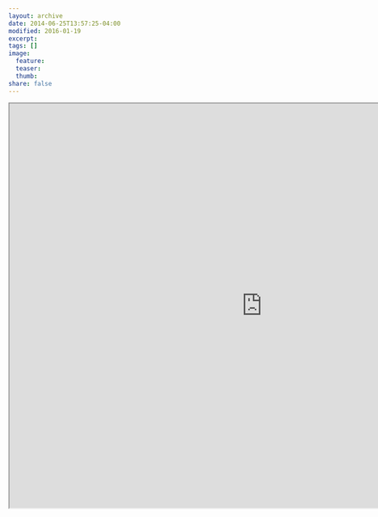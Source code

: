 ```yaml
---
layout: archive
date: 2014-06-25T13:57:25-04:00
modified: 2016-01-19
excerpt:
tags: []
image:
  feature:
  teaser:
  thumb:
share: false
---
```


<iframe src="https://drive.google.com/file/d/1sieGGwJksBCzdA4oLs4b55J9tAhuNkkk/preview" width="1000" height="800"></iframe>
